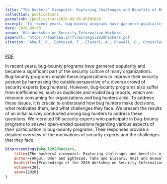 ```yaml
---
title: "The Hackers’ Viewpoint: Exploring Challenges and Benefits of Bug-Bounty Programs"
collection: publications
permalink: /publication/2020-09-08-WSIW2020
excerpt: 'In recent years, bug-bounty programs have garnered popularity and became a significant part of the security culture of many organizations. Bug-bounty programs enable these organizations to improve their security posture by harnessing the outside perspective of a diverse crowd of security experts (bug hunters). However, bug-bounty programs also suffer from inefficiencies, such as duplicate and invalid bug reports, which are resource consuming for organizations and bug hunters alike. To address these issues, it is crucial to understand how bug hunters make decisions, what motivates them, and what challenges they face. We present the results of an initial survey conducted among bug hunters to address these questions. We recruited 56 security experts who participate in bug-bounty programs to answer open-ended questions regarding various aspects of their participation in bug-bounty programs. Their responses provide a detailed overview of the motivations of security experts and the challenges that they face.'
date: 2020-09-08
venue: '6th Workshop on Security Information Workers'
paperurl: 'https://taahaaa.ir/files/akgul2020hackers.pdf'
citation: 'Akgul, O., Eghtesad, T., Elazari, A., Gnawali, O., Grossklags, J., Votipka, D., &amp; Laszka, A. The Hackers’ Viewpoint: Exploring Challenges and Benefits of Bug-Bounty Programs.'
---
```


<a href='{{site.url}}/files/akgul2020hackers.pdf' class='btn' title='Download PDF'><i class='fab fa-file-pdf'></i><span> PDF</span></a>

In recent years, bug-bounty programs have garnered popularity and became a significant part of the security culture of many organizations. Bug-bounty programs enable these organizations to improve their security posture by harnessing the outside perspective of a diverse crowd of security experts (bug hunters). However, bug-bounty programs also suffer from inefficiencies, such as duplicate and invalid bug reports, which are resource consuming for organizations and bug hunters alike. To address these issues, it is crucial to understand how bug hunters make decisions, what motivates them, and what challenges they face. We present the results of an initial survey conducted among bug hunters to address these questions. We recruited 56 security experts who participate in bug-bounty programs to answer open-ended questions regarding various aspects of their participation in bug-bounty programs. Their responses provide a detailed overview of the motivations of security experts and the challenges that they face.

```bibtex
@inproceedings{akgul2020hackers,
	title={The hackersâ viewpoint: Exploring challenges and benefits of bug-bounty programs},
	author={Akgul, Omer and Eghtesad, Taha and Elazari, Amit and Gnawali, Omprakash and Grossklags, Jens and Votipka, Daniel and Laszka, Aron},
	booktitle={Proceedings of the 2020 Workshop on Security Information Workers, ser. WSIW},
	volume={20},
	year={2020}
}
```